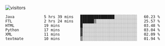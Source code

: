 ![visitors](https://visitor-badge.glitch.me/badge?page_id=superbaba.superbaba&left_color=green&right_color=red)

<!--START_SECTION:waka-->

```text
Java             5 hrs 39 mins   ███████████████░░░░░░░░░░   60.23 %
FTL              2 hrs 24 mins   ██████▒░░░░░░░░░░░░░░░░░░   25.57 %
HTML             19 mins         █░░░░░░░░░░░░░░░░░░░░░░░░   03.48 %
Python           17 mins         ▓░░░░░░░░░░░░░░░░░░░░░░░░   03.04 %
XML              11 mins         ▓░░░░░░░░░░░░░░░░░░░░░░░░   02.09 %
textmate         10 mins         ▒░░░░░░░░░░░░░░░░░░░░░░░░   01.94 %
```

<!--END_SECTION:waka-->
